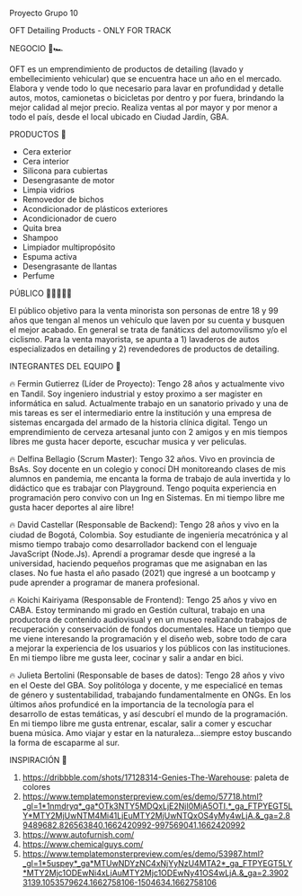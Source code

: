 Proyecto Grupo 10

OFT Detailing Products - ONLY FOR TRACK  

NEGOCIO 🏁🏎️

OFT es un emprendimiento de productos de detailing (lavado y embellecimiento vehicular) que se encuentra hace un año en el mercado. Elabora y vende todo lo que necesario para lavar en profundidad y detalle autos, motos, camionetas o bicicletas por dentro y por fuera, brindando la mejor calidad al mejor precio. Realiza ventas al por mayor y por menor a todo el país, desde el local ubicado en Ciudad Jardín, GBA. 

PRODUCTOS 🛒
- Cera exterior
- Cera interior
- Silicona para cubiertas
- Desengrasante de motor
- Limpia vidrios
- Removedor de bichos
- Acondicionador de plásticos exteriores
- Acondicionador de cuero
- Quita brea
- Shampoo
- Limpiador multipropósito
- Espuma activa
- Desengrasante de llantas
- Perfume 

PÚBLICO 👩🏾‍🤝‍👨🏼

El público objetivo para la venta minorista son personas de entre 18 y 99 años que tengan al menos un vehículo que laven por su cuenta y busquen el mejor acabado. En general se trata de fanáticxs del automovilismo y/o el ciclismo. Para la venta mayorista, se apunta a 1) lavaderos de autos especializados en detailing y 2) revendedores de productos de detailing. 

INTEGRANTES DEL EQUIPO 🚀

🔥 Fermin Gutierrez (Líder de Proyecto): Tengo 28 años y actualmente vivo en Tandil. Soy ingeniero industrial y estoy proximo a ser magister en informática en salud. Actualmente trabajo en un sanatorio privado y una de mis tareas es ser el intermediario entre la institución y una empresa de sistemas encargada del armado de la historia clínica digital. Tengo un emprendimiento de cerveza artesanal junto con 2 amigos y en mis tiempos libres me gusta hacer deporte, escuchar musica y ver peliculas.
 
🔥 Delfina Bellagio (Scrum Master): Tengo 32 años. Vivo en provincia de BsAs. Soy docente en un colegio y conocí DH monitoreando clases de mis alumnos en pandemia, me encanta la forma de trabajo de aula invertida y lo didáctico que es trabajar con Playground. Tengo poquita experiencia en programación pero convivo con un Ing en Sistemas. En mi tiempo libre me gusta hacer deportes al aire libre!

🔥 David Castellar (Responsable de Backend): Tengo 28 años y vivo en la ciudad de Bogotá, Colombia. Soy estudiante de ingeniería mecatrónica y al mismo tiempo trabajo como desarrollador backend con el lenguaje JavaScript (Node.Js). Aprendí a programar desde que ingresé a la universidad, haciendo pequeños programas que me asignaban en las clases. No fue hasta el año pasado (2021) que ingresé a un bootcamp y pude aprender a programar de manera profesional. 

🔥 Koichi Kairiyama (Responsable de Frontend): Tengo 25 años y vivo en CABA. Estoy terminando mi grado en Gestión cultural, trabajo en una productora de contenido audiovisual y en un museo realizando trabajos de recuperación y conservación de fondos documentales. Hace un tiempo que me viene interesando la programación y el diseño web, sobre todo de cara a mejorar la experiencia de los usuarios y los públicos con las instituciones. En mi tiempo libre me gusta  leer, cocinar y salir a andar en bici. 

🔥 Julieta Bertolini (Responsable de bases de datos): Tengo 28 años y vivo en el Oeste del GBA. Soy politóloga y docente, y me especialicé en temas de género y sustentabilidad, trabajando fundamentalmente en ONGs. En los últimos años profundicé en la importancia de la tecnología para el desarrollo de estas temáticas, y así descubrí el mundo de la programación. En mi tiempo libre me gusta entrenar, escalar, salir a comer y escuchar buena música. Amo viajar y estar en la naturaleza...siempre estoy buscando la forma de escaparme al sur.

INSPIRACIÓN 💭

1. https://dribbble.com/shots/17128314-Genies-The-Warehouse: paleta de colores
2. https://www.templatemonsterpreview.com/es/demo/57718.html?_gl=1*1nmdryq*_ga*OTk3NTY5MDQxLjE2NjI0MjA5OTI.*_ga_FTPYEGT5LY*MTY2MjUwNTM4Mi41LjEuMTY2MjUwNTQxOS4yMy4wLjA.&_ga=2.89489682.826563840.1662420992-997569041.1662420992 
3. https://www.autofurnish.com/
4. https://www.chemicalguys.com/
5. https://www.templatemonsterpreview.com/es/demo/53987.html?_gl=1*5uspey*_ga*MTUwNDYzNC4xNjYyNzU4MTA2*_ga_FTPYEGT5LY*MTY2Mjc1ODEwNi4xLjAuMTY2Mjc1ODEwNy41OS4wLjA.&_ga=2.39023139.1053579624.1662758106-1504634.1662758106 
